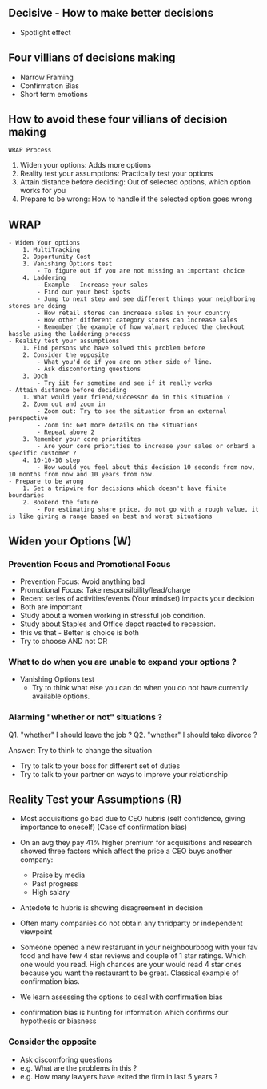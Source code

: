 Decisive - How to make better decisions
---------------------------------------

- Spotlight effect

## Four villians of decisions making
- Narrow Framing
- Confirmation Bias
- Short term emotions

## How to avoid these four villians of decision making

    WRAP Process

1. Widen your options: Adds more options
2. Reality test your assumptions: Practically test your options
3. Attain distance before deciding: Out of selected options, which option works for you
4. Prepare to be wrong: How to handle if the selected option goes wrong

## WRAP
	- Widen Your options
		1. MultiTracking
		2. Opportunity Cost
		3. Vanishing Options test
			- To figure out if you are not missing an important choice
		4. Laddering 
			- Example - Increase your sales
			- Find our your best spots
			- Jump to next step and see different things your neighboring stores are doing
			- How retail stores can increase sales in your country
			- How other different category stores can increase sales 
			- Remember the example of how walmart reduced the checkout hassle using the laddering process
	- Reality test your assumptions
		1. Find persons who have solved this problem before
		2. Consider the opposite
			- What you'd do if you are on other side of line.
			- Ask discomforting questions 
		3. Ooch
			- Try iit for sometime and see if it really works
	- Attain distance before deciding
		1. What would your friend/successor do in this situation ?
		2. Zoom out and zoom in
			- Zoom out: Try to see the situation from an external perspective
			- Zoom in: Get more details on the situations
			- Repeat above 2
		3. Remember your core prioritites 
			- Are your core priorities to increase your sales or onbard a specific customer ?
		4. 10-10-10 step
			- How would you feel about this decision 10 seconds from now, 10 months from now and 10 years from now.
	- Prepare to be wrong
		1. Set a tripwire for decisions which doesn't have finite boundaries
		2. Bookend the future
			- For estimating share price, do not go with a rough value, it is like giving a range based on best and worst situations

## Widen your Options (W)

### Prevention Focus and Promotional Focus
- Prevention Focus: Avoid anything bad
- Promotional Focus: Take responsilbility/lead/charge
- Recent series of activities/events (Your mindset) impacts your decision
- Both are important
- Study about a women working in stressful job condition.
- Study about Staples and Office depot reacted to recession.
- this vs that - Better is choice is both
- Try to choose AND not OR

### What to do when you are unable to expand your options ?
- Vanishing Options test
	- Try to think what else you can do when you do not have currently available options.

### Alarming "whether or not" situations ?

Q1. "whether" I should leave the job ?
Q2. "whether" I should take divorce ?

Answer: Try to think to change the situation
- Try to talk to your boss for different set of duties
- Try to talk to your partner on ways to improve your relationship

## Reality Test your Assumptions (R)
- Most acquisitions go bad due to CEO hubris (self confidence, giving importance to oneself) (Case of confirmation bias)
- On an avg they pay 41% higher premium for acquisitions and research showed three factors which affect the price a CEO buys another company:
	- Praise by media
	- Past progress
	- High salary
- Antedote to hubris is showing disagreement in decision
- Often many companies do not obtain any thridparty or independent viewpoint
- Someone opened a new restaruant in your neighbourboog with your fav food and have few 4 star reviews and couple of 1 star ratings. Which one would you read. High chances are your would read 4 star ones because you want the restaurant to be great. Classical example of confirmation bias.


- We learn assessing the options to deal with confirmation bias
- confirmation bias is hunting for information which confirms our hypothesis or biasness

### Consider the opposite
- Ask discomforing questions
- e.g. What are the problems in this ?
- e.g. How many lawyers have exited the firm in last 5 years ?
